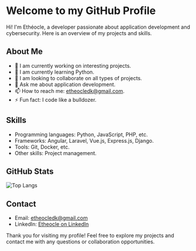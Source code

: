 # Welcome to my GitHub Profile

Hi! I'm Ethéocle, a developer passionate about application development and cybersecurity. Here is an overview of my projects and skills.

## About Me

- 🔭 I am currently working on interesting projects.
- 🌱 I am currently learning Python.
- 👯 I am looking to collaborate on all types of projects.
- 💬 Ask me about application development.
- 📫 How to reach me: etheocledk@gmail.com.
- ⚡ Fun fact: I code like a bulldozer.

## Skills

- Programming languages: Python, JavaScript, PHP, etc.
- Frameworks: Angular, Laravel, Vue.js, Express.js, Django.
- Tools: Git, Docker, etc.
- Other skills: Project management.

## GitHub Stats

<!--![GitHub stats](https://github-readme-stats.vercel.app/api?username=etheocledk&show_icons=true)-->
![Top Langs](https://github-readme-stats.vercel.app/api/top-langs/?username=etheocledk&layout=compact&langs_count=15)
<!--![GitHub Streak](https://github-readme-streak-stats.herokuapp.com/?user=etheocledk)-->

## Contact

- Email: etheocledk@gmail.com
- LinkedIn: [Etheocle on LinkedIn](https://www.linkedin.com/in/etheocledk)

Thank you for visiting my profile! Feel free to explore my projects and contact me with any questions or collaboration opportunities.
